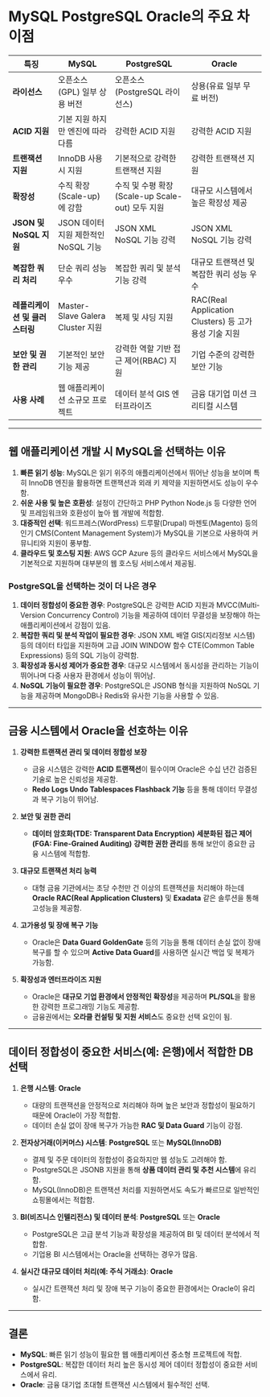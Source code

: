 # MySQL PostgreSQL Oracle의 주요 차이점

| 특징 | MySQL | PostgreSQL | Oracle |
|------|--------|------------|--------|
| **라이선스** | 오픈소스(GPL) 일부 상용 버전 | 오픈소스(PostgreSQL 라이선스) | 상용(유료 일부 무료 버전) |
| **ACID 지원** | 기본 지원 하지만 엔진에 따라 다름 | 강력한 ACID 지원 | 강력한 ACID 지원 |
| **트랜잭션 지원** | InnoDB 사용 시 지원 | 기본적으로 강력한 트랜잭션 지원 | 강력한 트랜잭션 지원 |
| **확장성** | 수직 확장(Scale-up)에 강함 | 수직 및 수평 확장(Scale-up Scale-out) 모두 지원 | 대규모 시스템에서 높은 확장성 제공 |
| **JSON 및 NoSQL 지원** | JSON 데이터 지원 제한적인 NoSQL 기능 | JSON XML NoSQL 기능 강력 | JSON XML NoSQL 기능 강력 |
| **복잡한 쿼리 처리** | 단순 쿼리 성능 우수 | 복잡한 쿼리 및 분석 기능 강력 | 대규모 트랜잭션 및 복잡한 쿼리 성능 우수 |
| **레플리케이션 및 클러스터링** | Master-Slave Galera Cluster 지원 | 복제 및 샤딩 지원 | RAC(Real Application Clusters) 등 고가용성 기술 지원 |
| **보안 및 권한 관리** | 기본적인 보안 기능 제공 | 강력한 역할 기반 접근 제어(RBAC) 지원 | 기업 수준의 강력한 보안 기능 |
| **사용 사례** | 웹 애플리케이션 소규모 프로젝트 | 데이터 분석 GIS 엔터프라이즈 | 금융 대기업 미션 크리티컬 시스템 |

---

## 웹 애플리케이션 개발 시 MySQL을 선택하는 이유
1. **빠른 읽기 성능**: MySQL은 읽기 위주의 애플리케이션에서 뛰어난 성능을 보이며 특히 InnoDB 엔진을 활용하면 트랜잭션과 외래 키 제약을 지원하면서도 성능이 우수함.
2. **쉬운 사용 및 높은 호환성**: 설정이 간단하고 PHP Python Node.js 등 다양한 언어 및 프레임워크와 호환성이 높아 웹 개발에 적합함.
3. **대중적인 선택**: 워드프레스(WordPress) 드루팔(Drupal) 마젠토(Magento) 등의 인기 CMS(Content Management System)가 MySQL을 기본으로 사용하여 커뮤니티와 지원이 풍부함.
4. **클라우드 및 호스팅 지원**: AWS GCP Azure 등의 클라우드 서비스에서 MySQL을 기본적으로 지원하며 대부분의 웹 호스팅 서비스에서 제공됨.

### PostgreSQL을 선택하는 것이 더 나은 경우
1. **데이터 정합성이 중요한 경우**: PostgreSQL은 강력한 ACID 지원과 MVCC(Multi-Version Concurrency Control) 기능을 제공하여 데이터 무결성을 보장해야 하는 애플리케이션에서 강점이 있음.
2. **복잡한 쿼리 및 분석 작업이 필요한 경우**: JSON XML 배열 GIS(지리정보 시스템) 등의 데이터 타입을 지원하며 고급 JOIN WINDOW 함수 CTE(Common Table Expressions) 등의 SQL 기능이 강력함.
3. **확장성과 동시성 제어가 중요한 경우**: 대규모 시스템에서 동시성을 관리하는 기능이 뛰어나며 다중 사용자 환경에서 성능이 뛰어남.
4. **NoSQL 기능이 필요한 경우**: PostgreSQL은 JSONB 형식을 지원하여 NoSQL 기능을 제공하며 MongoDB나 Redis와 유사한 기능을 사용할 수 있음.

---

## 금융 시스템에서 Oracle을 선호하는 이유
1. **강력한 트랜잭션 관리 및 데이터 정합성 보장**  
   - 금융 시스템은 강력한 **ACID 트랜잭션**이 필수이며 Oracle은 수십 년간 검증된 기술로 높은 신뢰성을 제공함.
   - **Redo Logs Undo Tablespaces Flashback 기능** 등을 통해 데이터 무결성과 복구 기능이 뛰어남.

2. **보안 및 권한 관리**  
   - **데이터 암호화(TDE: Transparent Data Encryption)** **세분화된 접근 제어(FGA: Fine-Grained Auditing)** **강력한 권한 관리**를 통해 보안이 중요한 금융 시스템에 적합함.

3. **대규모 트랜잭션 처리 능력**  
   - 대형 금융 기관에서는 초당 수천만 건 이상의 트랜잭션을 처리해야 하는데 **Oracle RAC(Real Application Clusters)** 및 **Exadata** 같은 솔루션을 통해 고성능을 제공함.

4. **고가용성 및 장애 복구 기능**  
   - Oracle은 **Data Guard GoldenGate** 등의 기능을 통해 데이터 손실 없이 장애 복구를 할 수 있으며 **Active Data Guard**를 사용하면 실시간 백업 및 복제가 가능함.

5. **확장성과 엔터프라이즈 지원**  
   - Oracle은 **대규모 기업 환경에서 안정적인 확장성**을 제공하며 **PL/SQL**을 활용한 강력한 프로그래밍 기능도 제공함.
   - 금융권에서는 **오라클 컨설팅 및 지원 서비스**도 중요한 선택 요인이 됨.

---

## 데이터 정합성이 중요한 서비스(예: 은행)에서 적합한 DB 선택
1. **은행 시스템**: **Oracle**  
   - 대량의 트랜잭션을 안정적으로 처리해야 하며 높은 보안과 정합성이 필요하기 때문에 Oracle이 가장 적합함.
   - 데이터 손실 없이 장애 복구가 가능한 **RAC 및 Data Guard** 기능이 강점.

2. **전자상거래(이커머스) 시스템**: **PostgreSQL** 또는 **MySQL(InnoDB)**  
   - 결제 및 주문 데이터의 정합성이 중요하지만 웹 성능도 고려해야 함.
   - PostgreSQL은 JSONB 지원을 통해 **상품 데이터 관리 및 추천 시스템**에 유리함.
   - MySQL(InnoDB)은 트랜잭션 처리를 지원하면서도 속도가 빠르므로 일반적인 쇼핑몰에서는 적합함.

3. **BI(비즈니스 인텔리전스) 및 데이터 분석**: **PostgreSQL** 또는 **Oracle**  
   - PostgreSQL은 고급 분석 기능과 확장성을 제공하여 BI 및 데이터 분석에서 적합함.
   - 기업용 BI 시스템에서는 Oracle을 선택하는 경우가 많음.

4. **실시간 대규모 데이터 처리(예: 주식 거래소)**: **Oracle**  
   - 실시간 트랜잭션 처리 및 장애 복구 기능이 중요한 환경에서는 Oracle이 유리함.

---

## 결론
- **MySQL**: 빠른 읽기 성능이 필요한 웹 애플리케이션 중소형 프로젝트에 적합.
- **PostgreSQL**: 복잡한 데이터 처리 높은 동시성 제어 데이터 정합성이 중요한 서비스에서 유리.
- **Oracle**: 금융 대기업 초대형 트랜잭션 시스템에서 필수적인 선택.

